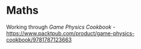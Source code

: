 # Maths

Working through _Game Physics Cookbook_ - https://www.packtpub.com/product/game-physics-cookbook/9781787123663



